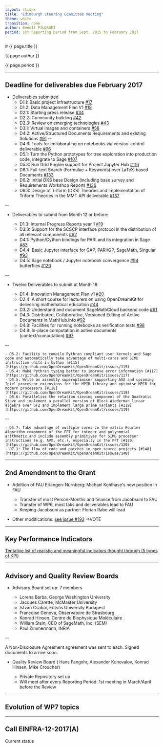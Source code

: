```yaml
---
layout: slides
title: "Edimburgh Steering Committee meeting"
theme: white
transition: none
author: Benoît PILORGET
period: 1st Reporting period from Sept. 2015 to February 2017
---
```


<section data-markdown data-separator="^---\n" data-separator-vertical="^--\n">
# {{ page.title }}

{{ page.author }}

{{ page.period }}

---

## Deadline for deliverables due February 2017

- Deliverables submitted
    - D1.1: Basic project infrastructure [#17](https://github.com/OpenDreamKit/OpenDreamKit/issues/17)
    - D1.2: Data Management Plan V1 [#18](https://github.com/OpenDreamKit/OpenDreamKit/issues/18)
    - D2.1: Starting press release [#34](https://github.com/OpenDreamKit/OpenDreamKit/issues/34)
    - D2.2: Community building [#42](https://github.com/OpenDreamKit/OpenDreamKit/issues/42)
    - D2.3: Review on emerging technologies [#43](https://github.com/OpenDreamKit/OpenDreamKit/issues/43)
    - D3.1: Virtual images and containers [#58](https://github.com/OpenDreamKit/OpenDreamKit/issues/)
    - D4.2: Active/Structured Documents Requirements and existing Solutions [#91](https://github.com/OpenDreamKit/OpenDreamKit/issues/91)
--
    - D4.6: Tools for collaborating on notebooks via version-control deliverable [#96](https://github.com/OpenDreamKit/OpenDreamKit/issues/96)
    - D5.1: Turn the Python prototypes for tree exploration into production code, integrate to Sage [#107](https://github.com/OpenDreamKit/OpenDreamKit/issues/107)
    - D5.3: Sun Grid Engine support for Project Jupyter Hub [#116](https://github.com/OpenDreamKit/OpenDreamKit/issues/116)
    - D6.1: Full-text Search (Formulae + Keywords) over LaTeX-based Documents [#133](https://github.com/OpenDreamKit/OpenDreamKit/issues/133)
    - D6.2: Initial DKS base Design (including base survey and Requirements Workshop Report) [#136](https://github.com/OpenDreamKit/OpenDreamKit/issues/136)
    - D6.3: Design of Triform (DKS) Theories and Implementation of Triform Theories in the MMT API deliverable [#137](https://github.com/OpenDreamKit/OpenDreamKit/issues/137)

--

- Deliverables to submit from Month 12 or before:

    - D1.3: Internal Progress Reports year 1 [#19](https://github.com/OpenDreamKit/OpenDreamKit/issues/19)
    - D3.3: Support for the SCSCP interface protocol in the distribution of all relevant components [#62](https://github.com/OpenDreamKit/OpenDreamKit/issues/62)
    - D4.1: Python/Cython bindings for PARI and its integration in Sage [#83](https://github.com/OpenDreamKit/OpenDreamKit/issues/83)
    - D4.4: Basic Jupyter interface for GAP, PARI/GP, SageMath, Singular [#93](https://github.com/OpenDreamKit/OpenDreamKit/issues/93)
    - D4.5: Sage notebook / Jupyter notebook convergence [#94](https://github.com/OpenDreamKit/OpenDreamKit/issues/94)
     butterflies [#120](https://github.com/OpenDreamKit/OpenDreamKit/issues/120)

--

- Twelve Deliverables to submit at Month 18:

    - D1.4: Innovation Management Plan v1 [#20](https://github.com/OpenDreamKit/OpenDreamKit/issues/20)
    - D2.4: A short course for lecturers on using OpenDreamKit for delivering mathematical education [#44](https://github.com/OpenDreamKit/OpenDreamKit/issues/44)
    - D3.2: Understand and document SageMathCloud backend code [#61](https://github.com/OpenDreamKit/OpenDreamKit/issues/61)
    - D4.3: Distributed, Collaborative, Versioned Editing of Active Documents in MathHub.info [#92](https://github.com/OpenDreamKit/OpenDreamKit/issues/92)
    - D4.8: Facilities for running notebooks as verification tests [#98](https://github.com/OpenDreamKit/OpenDreamKit/issues/98)
    - D4.9: In-place computation in active documents (context/computation) [#97](https://github.com/OpenDreamKit/OpenDreamKit/issues/97)
    
--

    - D5.2: Facility to compile Pythran compliant user kernels and Sage code and automatically take advantage of multi-cores and SIMD instruction units in Cython [#115](https://github.com/OpenDreamKit/OpenDreamKit/issues/115)
    - D5.4: Make Pythran typing better to improve error information [#117](https://github.com/OpenDreamKit/OpenDreamKit/issues/117)
    - D5.5: Write an assembly superoptimiser supporting AVX and upcoming Intel processor extensions for the MPIR library and optimise MPIR for modern processors [#118](https://github.com/OpenDreamKit/OpenDreamKit/issues/118)
    - D5.6: Parallelise the relation sieving component of the Quadratic Sieve and implement a parallel version of Block-Wiederman linear algebra over GF2 and implement large prime variants [#119](https://github.com/OpenDreamKit/OpenDreamKit/issues/119)

--

    - D5.7: Take advantage of multiple cores in the matrix Fourier Algorithm component of the FFT for integer and polynomial arithmetic,and include assembly primitives for SIMD processor instructions (e.g. AVX, etc.), especially in the FFT [#120](https://github.com/OpenDreamKit/OpenDreamKit/issues/120)
    - D7.1: The flow of code and patches in open source projects [#148](https://github.com/OpenDreamKit/OpenDreamKit/issues/148)
    
---

## 2nd Amendment to the Grant

- Addition of FAU Erlangen-Nürnberg: Michael Kohlhase's new position in FAU

   - Transfer of most Person-Months and finance from Jacobsuni to FAU
   - Transfer of WP6, most taks and deliverables lead to FAU
   - Keeping Jacobsuni as partner: Florian Rabe will lead

- Other modifications: [see issue #193](https://github.com/OpenDreamKit/OpenDreamKit/issues/193) =>VOTE

---

## Key Performance Indicators

[Tentative list of realistic and meaningful indicators thought through (5 types of KPI)](https://github.com/OpenDreamKit/OpenDreamKit/issues/179)

---

## Advisory and Quality Review Boards

- Advisory Board set up: 7 members                        
     
   - Lorena Barba, George Washington University	     
   - Jacques Carette, McMaster University	     
   - Istvan Csabai, Eötvös University Budapest	   
   - Françoise Genova, Observatoire de Strasbourg	     
   - Konrad Hinsen, Centre de Biophysique Moléculaire 
   - William Stein, CEO of SageMath, Inc. (SEM)
   - Paul Zimmermann, INRIA	        
   
--

A Non-Disclosure Agreement agreement was sent to each. Signed documents to arrive soon.

- Quality Review Board ( Hans Fangohr, Alexander Konovalov, Konrad Hinsen, Mike Croucher)

   - Private Repository set up
   - Will meet after every Reporting Period: 1st meeting in March/April before the Review

---

## Evolution of WP7 topics


---

## Call EINFRA-12-2017(A)

Current status

</section>
